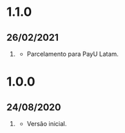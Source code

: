# 1.1.0
## 26/02/2021

1. [](#new)
   * Parcelamento para PayU Latam.
   
# 1.0.0
## 24/08/2020

1. [](#new)
    * Versão inicial.